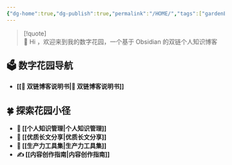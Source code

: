 ```yaml
---
{"dg-home":true,"dg-publish":true,"permalink":"/HOME/","tags":["gardenEntry"],"dgPassFrontmatter":true}
---
```



> [!quote]  
>  👏  Hi ，欢迎来到我的数字花园，一个基于 Obsidian 的双链个人知识博客

## 🗳️ 数字花园导航

- **[[🔗 双链博客说明书\|🔗 双链博客说明书]]**

## 🍀 探索花园小径

- **🧀 [[个人知识管理\|个人知识管理]]**
- **📰 [[优质长文分享\|优质长文分享]]**
- **🔧 [[生产力工具集\|生产力工具集]]**
- **✍️ [[内容创作指南\|内容创作指南]]**


